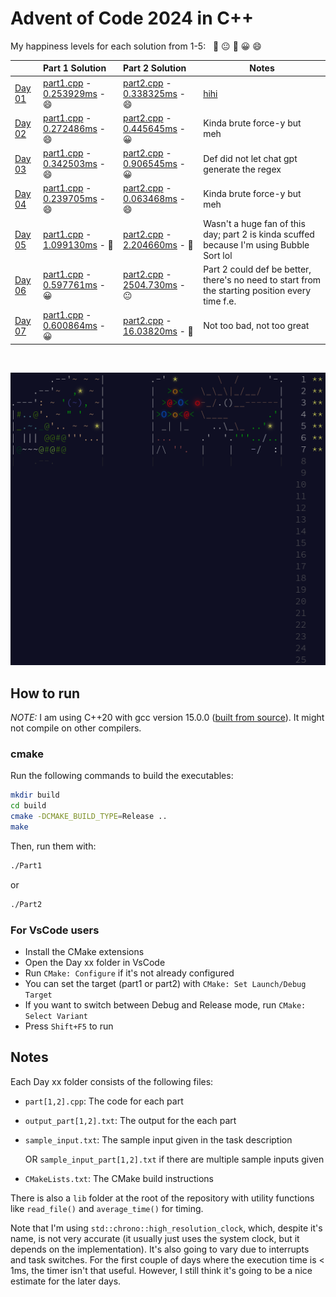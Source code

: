# Advent of Code 2024 in C++

My happiness levels for each solution from 1-5: &nbsp; 🤨 😐 🙂 😀 😄

|                                               | Part 1 Solution                                                                | Part 2 Solution                                                               | Notes                                                                                           |
|:----------------------------------------------|:-------------------------------------------------------------------------------|:------------------------------------------------------------------------------|-------------------------------------------------------------------------------------------------|
| [Day 01](https://adventofcode.com/2024/day/1) | [part1.cpp](Day%2001/part1.cpp) - [0.253929ms](Day%2001/output_part1.txt) - 😄 | [part2.cpp](Day%2001/part2.cpp) - [0.338325ms](Day%2001/output_part2.txt) - 😄 | [hihi](https://www.reddit.com/r/adventofcode/comments/1h3w7mc/2024_day_1_no_llms_here/)         |
| [Day 02](https://adventofcode.com/2024/day/2) | [part1.cpp](Day%2002/part1.cpp) - [0.272486ms](Day%2002/output_part1.txt) - 😄 | [part2.cpp](Day%2002/part2.cpp) - [0.445645ms](Day%2002/output_part2.txt) - 😀 | Kinda brute force-y but meh                                                                     |
| [Day 03](https://adventofcode.com/2024/day/3) | [part1.cpp](Day%2003/part1.cpp) - [0.342503ms](Day%2003/output_part1.txt) - 😄 | [part2.cpp](Day%2003/part2.cpp) - [0.906545ms](Day%2003/output_part2.txt) - 😀 | Def did not let chat gpt generate the regex                                                     |
| [Day 04](https://adventofcode.com/2024/day/4) | [part1.cpp](Day%2004/part1.cpp) - [0.239705ms](Day%2004/output_part1.txt) - 😄 | [part2.cpp](Day%2004/part2.cpp) - [0.063468ms](Day%2004/output_part2.txt) - 😄 | Kinda brute force-y but meh                                                                     |
| [Day 05](https://adventofcode.com/2024/day/5) | [part1.cpp](Day%2005/part1.cpp) - [1.099130ms](Day%2005/output_part1.txt) - 🙂 | [part2.cpp](Day%2005/part2.cpp) - [2.204660ms](Day%2005/output_part2.txt) - 🙂 | Wasn't a huge fan of this day; part 2 is kinda scuffed because I'm using Bubble Sort lol        |
| [Day 06](https://adventofcode.com/2024/day/6) | [part1.cpp](Day%2006/part1.cpp) - [0.597761ms](Day%2006/output_part1.txt) - 😀 | [part2.cpp](Day%2006/part2.cpp) - [2504.730ms](Day%2006/output_part2.txt) - 😐 | Part 2 could def be better, there's no need to start from the starting position every time f.e. |
| [Day 07](https://adventofcode.com/2024/day/7) | [part1.cpp](Day%2007/part1.cpp) - [0.600864ms](Day%2007/output_part1.txt) - 😀 | [part2.cpp](Day%2007/part2.cpp) - [16.03820ms](Day%2007/output_part2.txt) - 🙂 | Not too bad, not too great                                                                      |

&nbsp;

![Advent of Code 2024 Art](art7.png)

## How to run

*NOTE:* I am using C++20 with gcc version 15.0.0 ([built from source](https://gcc.gnu.org/install/index.html)). It might not compile on other compilers.

### cmake

Run the following commands to build the executables:

```bash
mkdir build
cd build
cmake -DCMAKE_BUILD_TYPE=Release ..
make
```

Then, run them with:

```bash
./Part1
```

or

```bash
./Part2
```

### For VsCode users

- Install the CMake extensions
- Open the Day xx folder in VsCode
- Run `CMake: Configure` if it's not already configured
- You can set the target (part1 or part2) with `CMake: Set Launch/Debug Target`
- If you want to switch between Debug and Release mode, run `CMake: Select Variant`
- Press `Shift+F5` to run

## Notes

Each Day xx folder consists of the following files:
- `part[1,2].cpp`: The code for each part
- `output_part[1,2].txt`: The output for the each part
- `sample_input.txt`: The sample input given in the task description

  OR `sample_input_part[1,2].txt` if there are multiple sample inputs given
  
- `CMakeLists.txt`: The CMake build instructions

There is also a `lib` folder at the root of the repository with utility functions like `read_file()` and `average_time()` for timing.

Note that I'm using `std::chrono::high_resolution_clock`, which, despite it's name, is not very accurate (it usually just uses the system clock, but it depends on the implementation).
It's also going to vary due to interrupts and task switches.
For the first couple of days where the execution time is < 1ms, the timer isn't that useful. However, I still think it's going to be a nice estimate for the later days.
